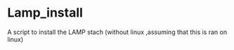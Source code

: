 # Lamp_install
A script to install the LAMP stach (without linux ,assuming that this is ran on linux)
